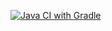 [![Java CI with Gradle](https://github.com/MariyaZvereva/Web_interface_testing/actions/workflows/gradle.yml/badge.svg)](https://github.com/MariyaZvereva/Web_interface_testing/actions/workflows/gradle.yml)